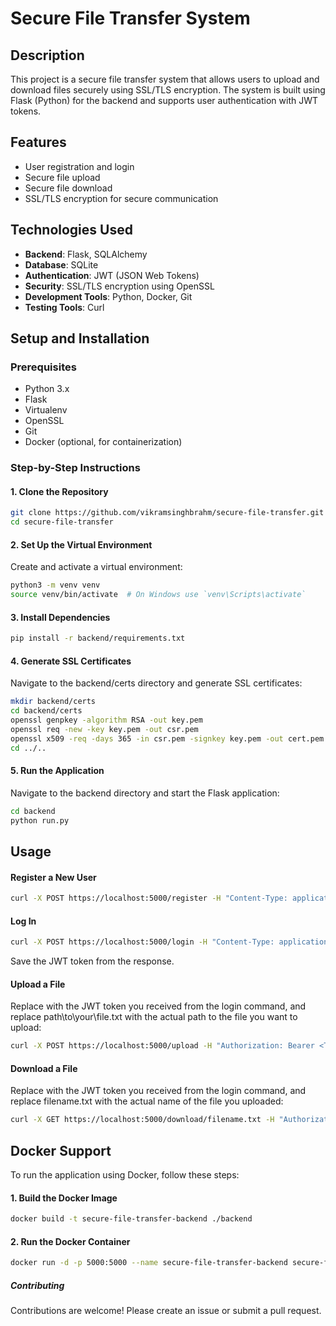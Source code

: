 # Secure File Transfer System

## Description

This project is a secure file transfer system that allows users to upload and download files securely using SSL/TLS encryption. The system is built using Flask (Python) for the backend and supports user authentication with JWT tokens.

## Features

- User registration and login
- Secure file upload
- Secure file download
- SSL/TLS encryption for secure communication

## Technologies Used

- **Backend**: Flask, SQLAlchemy
- **Database**: SQLite
- **Authentication**: JWT (JSON Web Tokens)
- **Security**: SSL/TLS encryption using OpenSSL
- **Development Tools**: Python, Docker, Git
- **Testing Tools**: Curl

## Setup and Installation

### Prerequisites

- Python 3.x
- Flask
- Virtualenv
- OpenSSL
- Git
- Docker (optional, for containerization)

### Step-by-Step Instructions

#### 1. Clone the Repository

```bash
git clone https://github.com/vikramsinghbrahm/secure-file-transfer.git
cd secure-file-transfer
```

#### 2. Set Up the Virtual Environment
Create and activate a virtual environment:
```bash
python3 -m venv venv
source venv/bin/activate  # On Windows use `venv\Scripts\activate`
```
#### 3. Install Dependencies
```bash
pip install -r backend/requirements.txt
```
#### 4. Generate SSL Certificates
Navigate to the backend/certs directory and generate SSL certificates:
```bash
mkdir backend/certs
cd backend/certs
openssl genpkey -algorithm RSA -out key.pem
openssl req -new -key key.pem -out csr.pem
openssl x509 -req -days 365 -in csr.pem -signkey key.pem -out cert.pem
cd ../..
```

#### 5. Run the Application
Navigate to the backend directory and start the Flask application:
```bash
cd backend
python run.py
```
## Usage
#### Register a New User
```bash
curl -X POST https://localhost:5000/register -H "Content-Type: application/json" -d "{\"username\": \"testuser\", \"password\": \"testpassword\"}" --insecure
```
#### Log In
```bash
curl -X POST https://localhost:5000/login -H "Content-Type: application/json" -d "{\"username\": \"testuser\", \"password\": \"testpassword\"}" --insecure
```
Save the JWT token from the response.
#### Upload a File
Replace <TOKEN> with the JWT token you received from the login command, and replace path\to\your\file.txt with the actual path to the file you want to upload:
```bash
curl -X POST https://localhost:5000/upload -H "Authorization: Bearer <TOKEN>" -F "file=@path\to\your\file.txt" --insecure
```
#### Download a File
Replace <TOKEN> with the JWT token you received from the login command, and replace filename.txt with the actual name of the file you uploaded:
```bash
curl -X GET https://localhost:5000/download/filename.txt -H "Authorization: Bearer <TOKEN>" --insecure -o downloaded_file.txt
```
## Docker Support
To run the application using Docker, follow these steps:

#### 1. Build the Docker Image
```bash
docker build -t secure-file-transfer-backend ./backend
```
#### 2. Run the Docker Container
```bash
docker run -d -p 5000:5000 --name secure-file-transfer-backend secure-file-transfer-backend
```
##### Contributing
Contributions are welcome! Please create an issue or submit a pull request.

